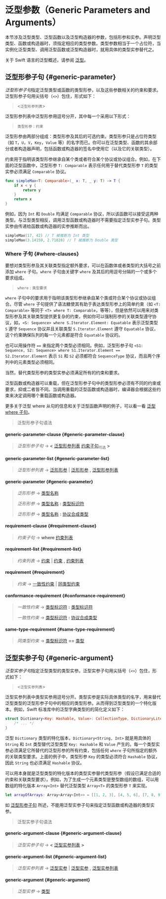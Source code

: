 # 泛型参数（Generic Parameters and Arguments）

本节涉及泛型类型、泛型函数以及泛型构造器的参数，包括形参和实参。声明泛型类型、函数或构造器时，须指定相应的类型参数。类型参数相当于一个占位符，当实例化泛型类型、调用泛型函数或泛型构造器时，就用具体的类型实参替代之。

关于 Swift 语言的泛型概述，请参阅 [泛型](../02_language_guide/22_Generics.md)。

## 泛型形参子句 {#generic-parameter}
*泛型形参子句*指定泛型类型或函数的类型形参，以及这些参数相关的约束和要求。泛型形参子句用尖括号（`<>`）包住，形式如下：

> <`泛型形参列表`>
> 

泛型形参列表中泛型形参用逗号分开，其中每一个采用以下形式：

> `类型形参` : `约束`
> 

泛型形参由两部分组成：类型形参及其后的可选约束。类型形参只是占位符类型（如 `T`，`U`，`V`，`Key`，`Value` 等）的名字而已。你可以在泛型类型、函数的其余部分或者构造器声明，包括函数或构造器的签名中使用它（以及它的关联类型）。

约束用于指明该类型形参继承自某个类或者符合某个协议或协议组合。例如，在下面的泛型函数中，泛型形参 `T: Comparable` 表示任何用于替代类型形参 `T` 的类型实参必须满足 `Comparable` 协议。

```swift
func simpleMax<T: Comparable>(_ x: T, _ y: T) -> T {
    if x < y {
        return y
    }
    return x
}
```

例如，因为 `Int` 和 `Double` 均满足 `Comparable` 协议，所以该函数可以接受这两种类型。与泛型类型相反，调用泛型函数或构造器时不需要指定泛型实参子句。类型实参由传递给函数或构造器的实参推断而出。

```swift
simpleMax(17, 42) // T 被推断为 Int 类型
simpleMax(3.14159, 2.71828) // T 被推断为 Double 类型
```

### Where 子句 {#where-clauses}
要想对类型形参及其关联类型指定额外要求，可以在函数体或者类型的大括号之前添加 `where` 子句。`where` 子句由关键字 `where` 及其后的用逗号分隔的一个或多个要求组成。

> `where` : `类型要求`
> 

`where` 子句中的要求用于指明该类型形参继承自某个类或符合某个协议或协议组合。尽管 `where` 子句提供了语法糖使其有助于表达类型形参上的简单约束（如 `<T: Comparable>` 等同于 `<T> where T: Comparable`，等等），但是依然可以用来对类型形参及其关联类型提供更复杂的约束，例如你可以强制形参的关联类型遵守协议，如，`<S: Sequence> where S.Iterator.Element: Equatable` 表示泛型类型 `S` 遵守 `Sequence` 协议并且关联类型 `S.Iterator.Element` 遵守 `Equatable` 协议，这个约束确保队列的每一个元素都是符合 `Equatable` 协议的。
> 

也可以用操作符 `==` 来指定两个类型必须相同。例如，泛型形参子句 `<S1: Sequence, S2: Sequence> where S1.Iterator.Element == S2.Iterator.Element` 表示 `S1` 和 `S2` 必须都符合 `SequenceType` 协议，而且两个序列中的元素类型必须相同。
> 

当然，替代类型形参的类型实参必须满足所有的约束和要求。

泛型函数或构造器可以重载，但在泛型形参子句中的类型形参必须有不同的约束或要求，抑或二者皆不同。当调用重载的泛型函数或构造器时，编译器会根据这些约束来决定调用哪个重载函数或构造器。

更多关于泛型 where 从句的信息和关于泛型函数声明的例子，可以看一看 [泛型 where 子句](../02_language_guide/22_Generics.md#where-clauses)。

> 泛型形参子句语法
> 

#### generic-parameter-clause {#generic-parameter-clause}
> *泛型形参子句* → **<** [泛型形参列表](#generic-parameter-list) [约束子句](#requirement-clause)<sub>可选</sub> **>**
> 

#### generic-parameter-list {#generic-parameter-list}
> *泛型形参列表* → [泛形形参](#generic-parameter) | [泛形形参](#generic-parameter) **,** [泛型形参列表](#generic-parameter-list)
> 

#### generic-parameter {#generic-parameter}
> *泛形形参* → [类型名称](./03_Types.md#type-name)
> 
> *泛形形参* → [类型名称](./03_Types.md#type-name)    **:** [类型标识符](./03-Types.md#type-identifier)
> 
> *泛形形参* → [类型名称](./03_Types.md#type-name)    **:** [协议合成类型](./03-Types.md#protocol-composition-type)
> 
> 
####  requirement-clause {#requirement-clause}
> 
> *约束子句* → **where** [约束列表](#requirement-list)
> 

#### requirement-list {#requirement-list}
> *约束列表* → [约束](#requirement) | [约束](#requirement) **,** [约束列表](#requirement-list)
> 

#### requirement {#requirement}
> *约束* → [一致性约束](#conformance-requirement) | [同类型约束](#same-type-requirement)
> 
> 
####  conformance-requirement {#conformance-requirement}
> 
> *一致性约束* → [类型标识符](./03_Types.md#type-identifier) **:** [类型标识符](./03-Types.md#type-identifier)
> 
> *一致性约束* → [类型标识符](./03_Types.md#type-identifier) **:** [协议合成类型](./03-Types.md#protocol-composition-type)
> 

#### same-type-requirement {#same-type-requirement}
> *同类型约束* → [类型标识符](./03_Types.md#type-identifier) **==** [类型](./03-Types.md#type)
> 

## 泛型实参子句 {#generic-argument}
*泛型实参子句*指定泛型类型的类型实参。泛型实参子句用尖括号（`<>`）包住，形式如下：

> <`泛型实参列表`>
> 

泛型实参列表中类型实参用逗号分开。类型实参是实际具体类型的名字，用来替代泛型类型的泛型形参子句中的相应的类型形参。从而得到泛型类型的一个特化版本。例如，Swift 标准库中的泛型字典类型的的简化定义如下：

```swift
struct Dictionary<Key: Hashable, Value>: CollectionType, DictionaryLiteralConvertible {
    /* ... */
}
```

泛型 `Dictionary` 类型的特化版本，`Dictionary<String, Int>` 就是用具体的 `String` 和 `Int` 类型替代泛型类型 `Key: Hashable` 和 `Value` 产生的。每一个类型实参必须满足它所替代的泛型形参的所有约束，包括任何 `where` 子句所指定的额外的关联类型要求。上面的例子中，类型形参 `Key` 的类型必须符合 `Hashable` 协议，因此 `String` 也必须满足 `Hashable` 协议。

可以用本身就是泛型类型的特化版本的类型实参替代类型形参（假设已满足合适的约束和关联类型要求）。例如，为了生成一个元素类型是整型数组的数组，可以用数组的特化版本 `Array<Int>` 替代泛型类型 `Array<T>` 的类型形参 `T` 来实现。

```swift
let arrayOfArrays: Array<Array<Int>> = [[1, 2, 3], [4, 5, 6], [7, 8, 9]]
```

如 [泛型形参子句](#generic-parameter) 所述，不能用泛型实参子句来指定泛型函数或构造器的类型实参。

> 泛型实参子句语法
> 

#### generic-argument-clause {#generic-argument-clause}
> *泛型实参子句* → **<** [泛型实参列表](#generic-argument-list) **>**
> 

#### generic-argument-list {#generic-argument-list}
> *泛型实参列表* → [泛型实参](#generic-argument) | [泛型实参](#generic-argument) **,** [泛型实参列表](#generic-argument-list)
> 

#### generic-argument {#generic-argument}
> *泛型实参* → [类型](./03_Types.md#type)
> 
